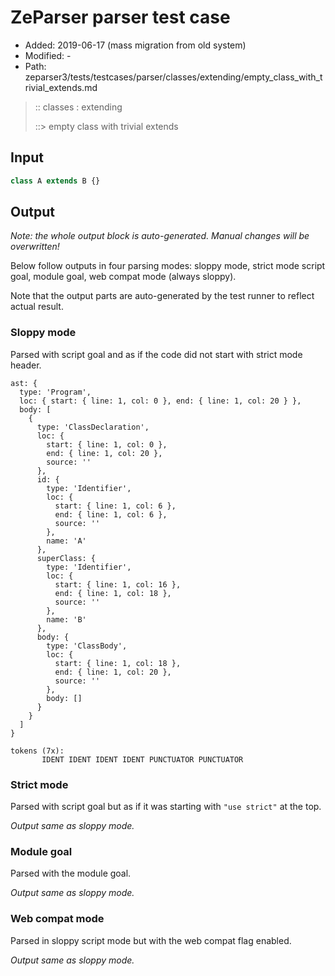 # ZeParser parser test case

- Added: 2019-06-17 (mass migration from old system)
- Modified: -
- Path: zeparser3/tests/testcases/parser/classes/extending/empty_class_with_trivial_extends.md

> :: classes : extending
>
> ::> empty class with trivial extends

## Input

`````js
class A extends B {}
`````

## Output

_Note: the whole output block is auto-generated. Manual changes will be overwritten!_

Below follow outputs in four parsing modes: sloppy mode, strict mode script goal, module goal, web compat mode (always sloppy).

Note that the output parts are auto-generated by the test runner to reflect actual result.

### Sloppy mode

Parsed with script goal and as if the code did not start with strict mode header.

`````
ast: {
  type: 'Program',
  loc: { start: { line: 1, col: 0 }, end: { line: 1, col: 20 } },
  body: [
    {
      type: 'ClassDeclaration',
      loc: {
        start: { line: 1, col: 0 },
        end: { line: 1, col: 20 },
        source: ''
      },
      id: {
        type: 'Identifier',
        loc: {
          start: { line: 1, col: 6 },
          end: { line: 1, col: 6 },
          source: ''
        },
        name: 'A'
      },
      superClass: {
        type: 'Identifier',
        loc: {
          start: { line: 1, col: 16 },
          end: { line: 1, col: 18 },
          source: ''
        },
        name: 'B'
      },
      body: {
        type: 'ClassBody',
        loc: {
          start: { line: 1, col: 18 },
          end: { line: 1, col: 20 },
          source: ''
        },
        body: []
      }
    }
  ]
}

tokens (7x):
       IDENT IDENT IDENT IDENT PUNCTUATOR PUNCTUATOR
`````

### Strict mode

Parsed with script goal but as if it was starting with `"use strict"` at the top.

_Output same as sloppy mode._

### Module goal

Parsed with the module goal.

_Output same as sloppy mode._

### Web compat mode

Parsed in sloppy script mode but with the web compat flag enabled.

_Output same as sloppy mode._
